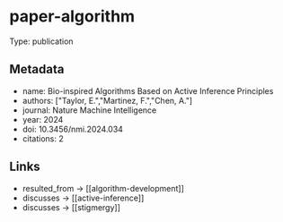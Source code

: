# paper-algorithm

Type: publication

## Metadata

- name: Bio-inspired Algorithms Based on Active Inference Principles
- authors: ["Taylor, E.","Martinez, F.","Chen, A."]
- journal: Nature Machine Intelligence
- year: 2024
- doi: 10.3456/nmi.2024.034
- citations: 2

## Links

- resulted_from -> [[algorithm-development]]
- discusses -> [[active-inference]]
- discusses -> [[stigmergy]]
